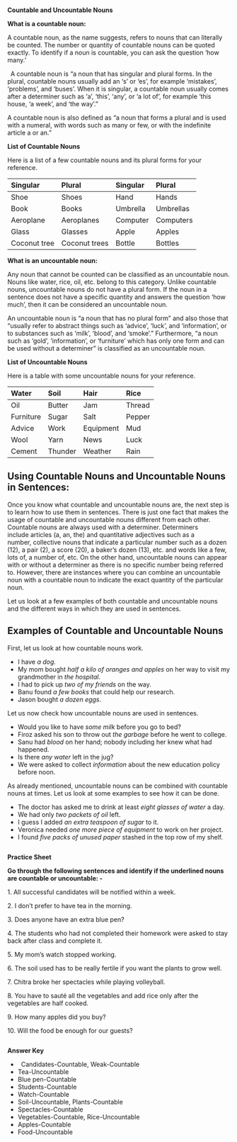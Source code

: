 ﻿`                                                             `**Countable and Uncountable Nouns**

**What is a countable noun:**

A countable noun, as the name suggests, refers to nouns that can literally be counted. The number or quantity of countable nouns can be quoted exactly. To identify if a noun is countable, you can ask the question ‘how many.’

` `A countable noun is “a noun that has singular and plural forms. In the plural, countable nouns usually add an ‘s’ or ‘es’, for example ‘mistakes’, ‘problems’, and ‘buses’. When it is singular, a countable noun usually comes after a determiner such as ‘a’, ‘this’, ‘any’, or ‘a lot of’, for example ‘this house, ‘a week’, and ‘the way’.”

A countable noun is also defined as “a noun that forms a plural and is used with a numeral, with words such as many or few, or with the indefinite article a or an.”

**List of Countable Nouns**

Here is a list of a few countable nouns and its plural forms for your reference.

|**Singular**|**Plural**|**Singular**|**Plural**|
| :- | :- | :- | :- |
|Shoe|Shoes|Hand|Hands|
|Book|Books|Umbrella|Umbrellas|
|Aeroplane|Aeroplanes|Computer|Computers|
|Glass|Glasses|Apple|Apples|
|Coconut tree|Coconut trees|Bottle|Bottles|

**What is an uncountable noun:**

Any noun that cannot be counted can be classified as an uncountable noun. Nouns like water, rice, oil, etc. belong to this category. Unlike countable nouns, uncountable nouns do not have a plural form. If the noun in a sentence does not have a specific quantity and answers the question ‘how much’, then it can be considered an uncountable noun.

An uncountable noun is “a noun that has no plural form” and also those that “usually refer to abstract things such as ‘advice’, ‘luck’, and ‘information’, or to substances such as ‘milk’, ‘blood’, and ‘smoke’.” Furthermore, “a noun such as ‘gold’, ‘information’, or ‘furniture’ which has only one form and can be used without a determiner” is classified as an uncountable noun.

**List of Uncountable Nouns**

Here is a table with some uncountable nouns for your reference.

|Water|Soil|Hair|Rice|
| :- | :- | :- | :- |
|Oil|Butter|Jam|Thread|
|Furniture|Sugar|Salt|Pepper|
|Advice|Work|Equipment|Mud|
|Wool|Yarn|News|Luck|
|Cement|Thunder|Weather|Rain|
## **Using Countable Nouns and Uncountable Nouns in Sentences:**
Once you know what countable and uncountable nouns are, the next step is to learn how to use them in sentences. There is just one fact that makes the usage of countable and uncountable nouns different from each other. Countable nouns are always used with a determiner. Determiners include articles (a, an, the) and quantitative adjectives such as a number, collective nouns that indicate a particular number such as a dozen (12), a pair (2), a score (20), a baker’s dozen (13), etc. and words like a few, lots of, a number of, etc. On the other hand, uncountable nouns can appear with or without a determiner as there is no specific number being referred to. However, there are instances where you can combine an uncountable noun with a countable noun to indicate the exact quantity of the particular noun.

Let us look at a few examples of both countable and uncountable nouns and the different ways in which they are used in sentences.
## Examples of Countable and Uncountable Nouns
First, let us look at how countable nouns work.

- I have *a dog.*
- My mom bought *half a kilo of oranges and apples* on her way to visit my grandmother in *the hospital*.
- I had to pick up *two of my friends* on the way.
- Banu found *a few books* that could help our research.
- Jason bought *a dozen eggs*.

Let us now check how uncountable nouns are used in sentences.

- Would you like to have *some milk* before you go to bed?
- Firoz asked his son to throw out *the garbage* before he went to college.
- Sanu had *blood* on her hand; nobody including her knew what had happened.
- Is there *any water* left in the jug?
- We were asked to collect *information* about the new education policy before noon.

As already mentioned, uncountable nouns can be combined with countable nouns at times. Let us look at some examples to see how it can be done.

- The doctor has asked me to drink at least *eight glasses of water* a day.
- We had only *two packets of oil* left.
- I guess I added *an extra teaspoon of sugar* to it.
- Veronica needed *one more piece of equipment* to work on her project.
- I found *five packs of unused paper* stashed in the top row of my shelf.

`                                                                                                                 `**Practice Sheet**

**Go through the following sentences and identify if the underlined nouns are countable or uncountable: -**

1\. All successful candidates will be notified within a week.

2\. I don’t prefer to have tea in the morning.

3\. Does anyone have an extra blue pen?

4\. The students who had not completed their homework were asked to stay back after class and complete it.

5\. My mom’s watch stopped working.

6\. The soil used has to be really fertile if you want the plants to grow well.

7\. Chitra broke her spectacles while playing volleyball.

8\. You have to sauté all the vegetables and add rice only after the vegetables are half cooked.

9\. How many apples did you buy?

10\. Will the food be enough for our guests?










`                                                                                                  `**Answer Key**

- ` `Candidates-Countable, Weak-Countable
- Tea-Uncountable
- Blue pen-Countable
- Students-Countable
- Watch-Countable
- Soil-Uncountable, Plants-Countable
- Spectacles-Countable
- Vegetables-Countable, Rice-Uncountable
- Apples-Countable
- Food-Uncountable




